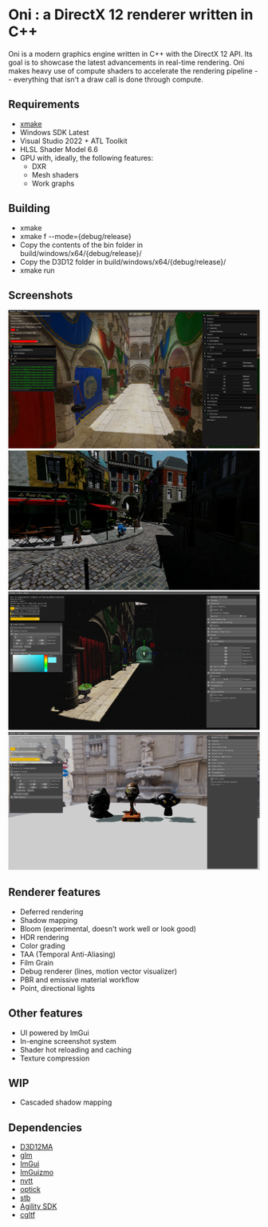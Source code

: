 # Oni : a DirectX 12 renderer written in C++

Oni is a modern graphics engine written in C++ with the DirectX 12 API. Its goal is to showcase the latest advancements in real-time rendering.
Oni makes heavy use of compute shaders to accelerate the rendering pipeline -- everything that isn't a draw call is done through compute.

## Requirements

- [xmake](https://xmake.io/#/)
- Windows SDK Latest
- Visual Studio 2022 + ATL Toolkit
- HLSL Shader Model 6.6
- GPU with, ideally, the following features:
    - DXR
    - Mesh shaders
    - Work graphs

## Building

- xmake
- xmake f --mode={debug/release}
- Copy the contents of the bin folder in build/windows/x64/{debug/release}/
- Copy the D3D12 folder in build/windows/x64/{debug/release}/
- xmake run

## Screenshots

![](screenshots/engine/Screenshot%20Fri%20Sep%2027%2022_56_42%202024.png) ![](screenshots/Bistro.png) ![](screenshots/engine/Screenshot%20Sun%20Sep%2029%2017_21_58%202024.png) ![](screenshots/Multiple%20Models.png)

## Renderer features

- Deferred rendering
- Shadow mapping
- Bloom (experimental, doesn't work well or look good)
- HDR rendering
- Color grading
- TAA (Temporal Anti-Aliasing)
- Film Grain
- Debug renderer (lines, motion vector visualizer)
- PBR and emissive material workflow
- Point, directional lights

## Other features
- UI powered by ImGui
- In-engine screenshot system
- Shader hot reloading and caching
- Texture compression

## WIP

- Cascaded shadow mapping

## Dependencies

- [D3D12MA](https://gpuopen.com/d3d12-memory-allocator/)
- [glm](https://github.com/g-truc/glm)
- [ImGui](https://github.com/ocornut/ImGui)
- [ImGuizmo](https://github.com/CedricGuillemet/ImGuizmo)
- [nvtt](https://github.com/castano/nvidia-texture-tools)
- [optick](https://github.com/bombomby/optick)
- [stb](https://github.com/nothings/stb)
- [Agility SDK](https://devblogs.microsoft.com/directx/directx12agility/)
- [cgltf](https://github.com/jkuhlmann/cgltf)

